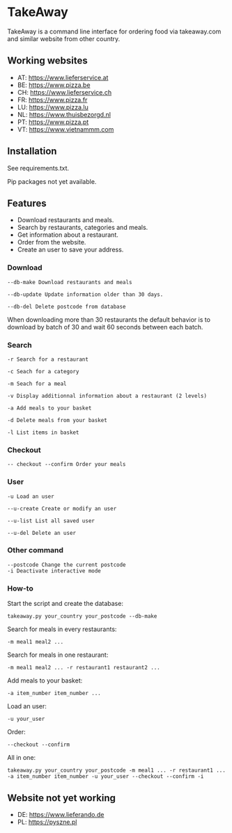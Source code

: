 # TakeAway

TakeAway is a command line interface for ordering food via takeaway.com and similar website from other country.

## Working websites

- AT: https://www.lieferservice.at
- BE: https://www.pizza.be
- CH: https://www.lieferservice.ch
- FR: https://www.pizza.fr
- LU: https://www.pizza.lu
- NL: https://www.thuisbezorgd.nl
- PT: https://www.pizza.pt
- VT: https://www.vietnammm.com

## Installation

See requirements.txt.

Pip packages not yet available.

## Features

- Download restaurants and meals.
- Search by restaurants, categories and meals.
- Get information about a restaurant.
- Order from the website.
- Create an user to save your address.

### Download

    --db-make Download restaurants and meals
    
    --db-update Update information older than 30 days.
    
    --db-del Delete postcode from database
    
When downloading more than 30 restaurants the default behavior is to download by batch of 30 and wait 60 seconds between each batch.
    
### Search

    -r Search for a restaurant
    
    -c Seach for a category
    
    -m Seach for a meal
    
    -v Display additionnal information about a restaurant (2 levels)
    
    -a Add meals to your basket
    
    -d Delete meals from your basket
    
    -l List items in basket
    
### Checkout

    -- checkout --confirm Order your meals
    
### User

    -u Load an user
    
    --u-create Create or modify an user
    
    --u-list List all saved user
    
    --u-del Delete an user
    
### Other command

    --postcode Change the current postcode
    -i Deactivate interactive mode
    
### How-to
Start the script and create the database:

    takeaway.py your_country your_postcode --db-make
    
Search for meals in every restaurants:
    
    -m meal1 meal2 ...
    
Search for meals in one restaurant:

    -m meal1 meal2 ... -r restaurant1 restaurant2 ...
    
Add meals to your basket:
    
    -a item_number item_number ...
    
Load an user:

    -u your_user
    
Order:

    --checkout --confirm
    
All in one:

    takeaway.py your_country your_postcode -m meal1 ... -r restaurant1 ... -a item_number item_number -u your_user --checkout --confirm -i
    
## Website not yet working

- DE: https://www.lieferando.de
- PL: https://pyszne.pl

